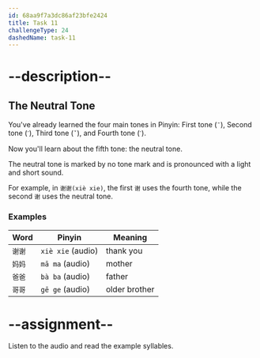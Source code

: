 ```yaml
---
id: 68aa9f7a3dc86af23bfe2424
title: Task 11
challengeType: 24
dashedName: task-11
---
```


# --description--

## The Neutral Tone

You've already learned the four main tones in Pinyin: First tone (`ˉ`), Second tone (`ˊ`), Third tone (`ˇ`), and Fourth tone (`ˋ`).

Now you'll learn about the fifth tone: the neutral tone.

The neutral tone is marked by no tone mark and is pronounced with a light and short sound.

For example, in `谢谢(xiè xie)`, the first `谢` uses the fourth tone, while the second `谢` uses the neutral tone.

### Examples

| Word | Pinyin | Meaning |
|------|--------|---------|
| `谢谢` | `xiè xie` (audio) | thank you |
| `妈妈` | `mā ma` (audio) | mother |
| `爸爸` | `bà ba` (audio) | father |
| `哥哥` | `gē ge` (audio) | older brother |

# --assignment--

Listen to the audio and read the example syllables.
